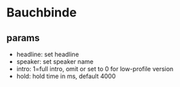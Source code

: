 # Bauchbinde

## params

* headline: set headline
* speaker: set speaker name
* intro: 1=full intro, omit or set to 0 for low-profile version
* hold: hold time in ms, default 4000
